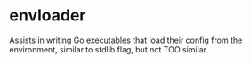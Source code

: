 # envloader
Assists in writing Go executables that load their config from the environment, similar to stdlib flag, but not TOO similar
